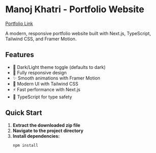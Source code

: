 # Manoj Khatri - Portfolio Website 
[Portfolio Link](https://manojkhatri-portfolio.netlify.app/)


A modern, responsive portfolio website built with Next.js, TypeScript, Tailwind CSS, and Framer Motion.

## Features

- 🌙 Dark/Light theme toggle (defaults to dark)
- 📱 Fully responsive design
- ✨ Smooth animations with Framer Motion
- 🎨 Modern UI with Tailwind CSS
- ⚡ Fast performance with Next.js
- 🔧 TypeScript for type safety

## Quick Start

1. **Extract the downloaded zip file**
2. **Navigate to the project directory**
3. **Install dependencies:**
   ```bash
   npm install
